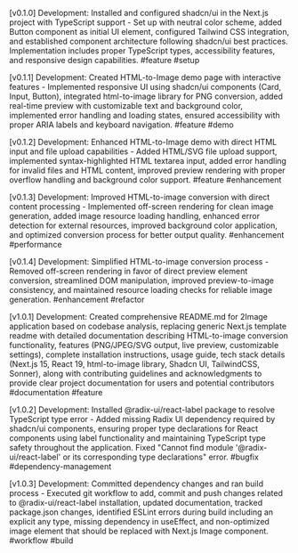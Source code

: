 [v0.1.0] Development: Installed and configured shadcn/ui in the Next.js project with TypeScript support - Set up with neutral color scheme, added Button component as initial UI element, configured Tailwind CSS integration, and established component architecture following shadcn/ui best practices. Implementation includes proper TypeScript types, accessibility features, and responsive design capabilities. #feature #setup 

[v0.1.1] Development: Created HTML-to-Image demo page with interactive features - Implemented responsive UI using shadcn/ui components (Card, Input, Button), integrated html-to-image library for PNG conversion, added real-time preview with customizable text and background color, implemented error handling and loading states, ensured accessibility with proper ARIA labels and keyboard navigation. #feature #demo 

[v0.1.2] Development: Enhanced HTML-to-Image demo with direct HTML input and file upload capabilities - Added HTML/SVG file upload support, implemented syntax-highlighted HTML textarea input, added error handling for invalid files and HTML content, improved preview rendering with proper overflow handling and background color support. #feature #enhancement 

[v0.1.3] Development: Improved HTML-to-image conversion with direct content processing - Implemented off-screen rendering for clean image generation, added image resource loading handling, enhanced error detection for external resources, improved background color application, and optimized conversion process for better output quality. #enhancement #performance 

[v0.1.4] Development: Simplified HTML-to-image conversion process - Removed off-screen rendering in favor of direct preview element conversion, streamlined DOM manipulation, improved preview-to-image consistency, and maintained resource loading checks for reliable image generation. #enhancement #refactor

[v1.0.1] Development: Created comprehensive README.md for 2Image application based on codebase analysis, replacing generic Next.js template readme with detailed documentation describing HTML-to-image conversion functionality, features (PNG/JPEG/SVG output, live preview, customizable settings), complete installation instructions, usage guide, tech stack details (Next.js 15, React 19, html-to-image library, Shadcn UI, TailwindCSS, Sonner), along with contributing guidelines and acknowledgments to provide clear project documentation for users and potential contributors #documentation #feature

[v1.0.2] Development: Installed @radix-ui/react-label package to resolve TypeScript type error - Added missing Radix UI dependency required by shadcn/ui components, ensuring proper type declarations for React components using label functionality and maintaining TypeScript type safety throughout the application. Fixed "Cannot find module '@radix-ui/react-label' or its corresponding type declarations" error. #bugfix #dependency-management

[v1.0.3] Development: Committed dependency changes and ran build process - Executed git workflow to add, commit and push changes related to @radix-ui/react-label installation, updated documentation, tracked package.json changes, identified ESLint errors during build including an explicit any type, missing dependency in useEffect, and non-optimized image element that should be replaced with Next.js Image component. #workflow #build